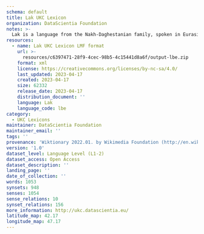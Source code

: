 ```yaml
---
schema: default
title: Lak UKC Lexicon
organization: DataScientia Foundation
notes: >-
  Lak is a language from the Nakh-Daghestanian family, spoken in Eurasia. The UKC Lexicon of Lak is represented as a lexico-semantic network. It consists of words, word senses, synsets, as well as sense-level and synset-level relationships.
resources:
  - name: Lak UKC Lexicon LMF format
    url: >-
      resources/c6397471-28f9-4cec-98b5-4c15441d8a6f/output-lbe.zip
    format: xml
    license: https://creativecommons.org/licenses/by-nc-sa/4.0/
    last_updated: 2023-04-17
    created: 2023-04-17
    size: 62332
    release_date: 2023-04-17
    distribution_document: ''
    language: Lak
    language_code: lbe
category:
  - UKC Lexicons
maintainer: DataScientia Foundation
maintainer_email: ''
tags: ''
provenance: 'Wiktionary 2022.01. by Wikimedia Foundation (http://en.wiktionary.org); CogNet 2.1 by Khuyagbaatar Batsuren, National University of Mongolia (http://cognet.ukc.disi.unitn.it); UniMet: Universal Metonymy 1.0 by Temuulen Khishigsuren and Gábor Bella (http://ukc.disi.unitn.it/index.php/metonymy/); MorphyNet 2.0 by Gábor Bella and Khuyagbaatar Batsuren (http://ukc.disi.unitn.it/index.php/morphynet/); Antonymy 1.0 by Gábor Bella (http://ukc.datascientia.eu); NorthEuraLex 0.9 by Johannes Dellert and Gerhard Jäger, Eberhard Karls Universität Tübingen (http://northeuralex.org/); Princeton WordNet 2.1 by Princeton University (https://wordnet.princeton.edu)'
version: '1.0'
dataset_level: Language Level (L1-2)
dataset_access: Open Access
dataset_description: ''
landing_page: ''
date_of_collection: ''
words: 1053
synsets: 948
senses: 1054
sense_relations: 10
synset_relations: 156
more_information: http://ukc.datascientia.eu/
latitude_map: 42.17
longitude_map: 47.17
---
```

